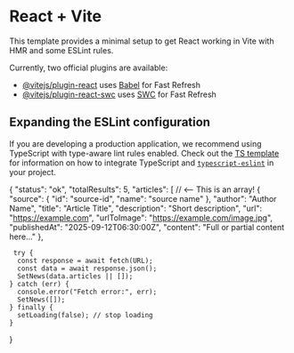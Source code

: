 # React + Vite

This template provides a minimal setup to get React working in Vite with HMR and some ESLint rules.

Currently, two official plugins are available:

- [@vitejs/plugin-react](https://github.com/vitejs/vite-plugin-react/blob/main/packages/plugin-react) uses [Babel](https://babeljs.io/) for Fast Refresh
- [@vitejs/plugin-react-swc](https://github.com/vitejs/vite-plugin-react/blob/main/packages/plugin-react-swc) uses [SWC](https://swc.rs/) for Fast Refresh

## Expanding the ESLint configuration

If you are developing a production application, we recommend using TypeScript with type-aware lint rules enabled. Check out the [TS template](https://github.com/vitejs/vite/tree/main/packages/create-vite/template-react-ts) for information on how to integrate TypeScript and [`typescript-eslint`](https://typescript-eslint.io) in your project.


{
  "status": "ok",
  "totalResults": 5,
  "articles": [      // <-- This is an array!
    {
      "source": { "id": "source-id", "name": "source name" },
      "author": "Author Name",
      "title": "Article Title",
      "description": "Short description",
      "url": "https://example.com",
      "urlToImage": "https://example.com/image.jpg",
      "publishedAt": "2025-09-12T06:30:00Z",
      "content": "Full or partial content here..."
    },


     try {
      const response = await fetch(URL);
      const data = await response.json();
      SetNews(data.articles || []);
    } catch (err) {
      console.error("Fetch error:", err);
      SetNews([]);
    } finally {
      setLoading(false); // stop loading
    }
  }
